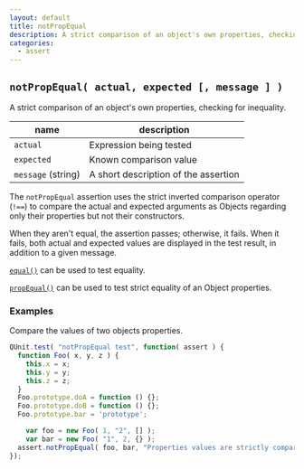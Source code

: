 ```yaml
---
layout: default
title: notPropEqual
description: A strict comparison of an object's own properties, checking for inequality.
categories:
  - assert
---
```


## `notPropEqual( actual, expected [, message ] )`

A strict comparison of an object's own properties, checking for inequality.

| name               | description                          |
|--------------------|--------------------------------------|
| `actual`           | Expression being tested              |
| `expected`         | Known comparison value               |
| `message` (string) | A short description of the assertion |

The `notPropEqual` assertion uses the strict inverted comparison operator (`!==`) to compare the actual and expected arguments as Objects regarding only their properties but not their constructors.

When they aren't equal, the assertion passes; otherwise, it fails. When it fails, both actual and expected values are displayed in the test result, in addition to a given message.

[`equal()`](/api/assert/equal/) can be used to test equality.

[`propEqual()`](/api/assert/propEqual/) can be used to test strict equality of an Object properties.

### Examples

Compare the values of two objects properties.

```js
QUnit.test( "notPropEqual test", function( assert ) {
  function Foo( x, y, z ) {
    this.x = x;
    this.y = y;
    this.z = z;
  }
  Foo.prototype.doA = function () {};
  Foo.prototype.doB = function () {};
  Foo.prototype.bar = 'prototype';

    var foo = new Foo( 1, "2", [] );
    var bar = new Foo( "1", 2, {} );
  assert.notPropEqual( foo, bar, "Properties values are strictly compared." );
});
```
